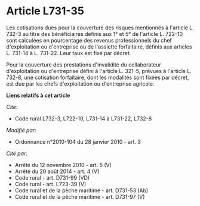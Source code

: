 # Article L731-35

Les cotisations dues pour la couverture des risques mentionnés à l'article L. 732-3 au titre des bénéficiaires définis aux 1°
et 5° de l'article L. 722-10 sont calculées en pourcentage des revenus professionnels du chef d'exploitation ou d'entreprise
ou de l'assiette forfaitaire, définis aux articles L. 731-14 à L. 731-22. Leur taux est fixé par décret. 

Pour la couverture des prestations d'invalidité  du collaborateur d'exploitation ou d'entreprise défini à l'article L. 321-5,
prévues à l'article L. 732-8, une cotisation forfaitaire, dont les modalités sont fixées par décret, est due par les chefs
d'exploitation ou d'entreprise agricole.

**Liens relatifs à cet article**

_Cite_:

  - Code rural L732-3, L722-10, L731-14 à L731-22, L732-8

_Modifié par_:

  - Ordonnance n°2010-104 du 28 janvier 2010 - art. 3

_Cité par_:

  - Arrêté du 12 novembre 2010 - art. 5 (V)
  - Arrêté du 20 août 2014 - art. 4 (V)
  - Code rural - art. D731-99 (VD)
  - Code rural - art. L723-39 (V)
  - Code rural et de la pêche maritime - art. D731-53 (Ab)
  - Code rural et de la pêche maritime - art. D731-97 (V)
